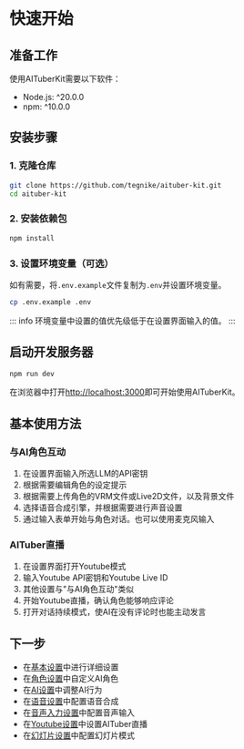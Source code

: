 # 快速开始

## 准备工作

使用AITuberKit需要以下软件：

- Node.js: ^20.0.0
- npm: ^10.0.0

## 安装步骤

### 1. 克隆仓库

```bash
git clone https://github.com/tegnike/aituber-kit.git
cd aituber-kit
```

### 2. 安装依赖包

```bash
npm install
```

### 3. 设置环境变量（可选）

如有需要，将`.env.example`文件复制为`.env`并设置环境变量。

```bash
cp .env.example .env
```

::: info
环境变量中设置的值优先级低于在设置界面输入的值。
:::

## 启动开发服务器

```bash
npm run dev
```

在浏览器中打开[http://localhost:3000](http://localhost:3000)即可开始使用AITuberKit。

## 基本使用方法

### 与AI角色互动

1. 在设置界面输入所选LLM的API密钥
2. 根据需要编辑角色的设定提示
3. 根据需要上传角色的VRM文件或Live2D文件，以及背景文件
4. 选择语音合成引擎，并根据需要进行声音设置
5. 通过输入表单开始与角色对话。也可以使用麦克风输入

### AITuber直播

1. 在设置界面打开Youtube模式
2. 输入Youtube API密钥和Youtube Live ID
3. 其他设置与"与AI角色互动"类似
4. 开始Youtube直播，确认角色能够响应评论
5. 打开对话持续模式，使AI在没有评论时也能主动发言

## 下一步

- 在[基本设置](/zh/guide/basic-settings)中进行详细设置
- 在[角色设置](/zh/guide/character/common)中自定义AI角色
- 在[AI设置](/zh/guide/ai/common)中调整AI行为
- 在[语音设置](/zh/guide/voice-settings)中配置语音合成
- 在[音声入力设置](/zh/guide/speech-input-settings)中配置音声输入
- 在[Youtube设置](/zh/guide/youtube-settings)中设置AITuber直播
- 在[幻灯片设置](/zh/guide/slide-settings)中配置幻灯片模式
